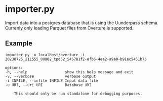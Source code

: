 # importer.py

Import data into a postgres database that is using the Uunderpass
schema. Currenly only loading Parquet files from Overture is
supported.

## Example

	importer.py -u localhost/overture -i 20230725_211555_00082_tpd52_545781f2-efb6-4ea2-a9a0-b91ec5451b73

	options:
	-h, --help                 show this help message and exit
	-v, --verbose              verbose output
	-i INFILE, --infile INFILE Input data file
	-u URI, --uri URI          Database URI

        This should only be run standalone for debugging purposes.
